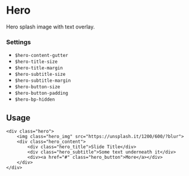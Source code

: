Hero
====

Hero splash image with text overlay.

### Settings

- `$hero-content-gutter`
- `$hero-title-size`
- `$hero-title-margin`
- `$hero-subtitle-size`
- `$hero-subtitle-margin`
- `$hero-button-size`
- `$hero-button-padding`
- `$hero-bp-hidden`


Usage
-----

    <div class="hero">
        <img class="hero_img" src="https://unsplash.it/1200/600/?blur">
        <div class="hero_content">
            <div class="hero_title">Slide Title</div>
            <div class="hero_subtitle">Some text underneath it</div>
            <div><a href="#" class="hero_button">More</a></div>
        </div>
    </div>



